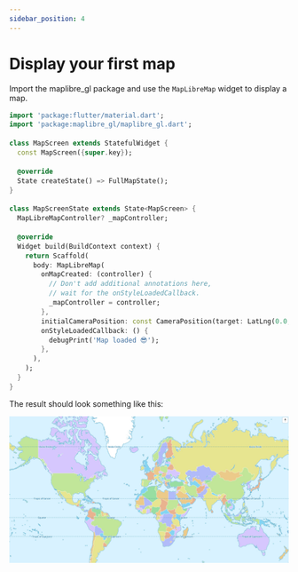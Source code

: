 ```yaml
---
sidebar_position: 4
---
```


# Display your first map

Import the maplibre_gl package and use the `MapLibreMap` widget to display a
map.

```dart
import 'package:flutter/material.dart';
import 'package:maplibre_gl/maplibre_gl.dart';

class MapScreen extends StatefulWidget {
  const MapScreen({super.key});

  @override
  State createState() => FullMapState();
}

class MapScreenState extends State<MapScreen> {
  MapLibreMapController? _mapController;

  @override
  Widget build(BuildContext context) {
    return Scaffold(
      body: MapLibreMap(
        onMapCreated: (controller) {
          // Don't add additional annotations here,
          // wait for the onStyleLoadedCallback.
          _mapController = controller;
        },
        initialCameraPosition: const CameraPosition(target: LatLng(0.0, 0.0)),
        onStyleLoadedCallback: () {
          debugPrint('Map loaded 😎');
        },
      ),
    );
  }
}
```

The result should look something like this:

![First map](../img/first_map.jpg)